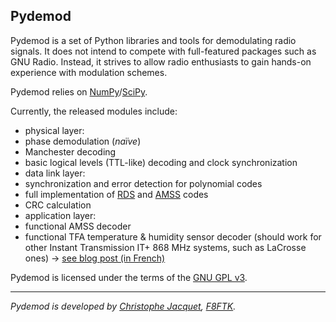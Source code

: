 Pydemod
-------

Pydemod is a set of Python libraries and tools for demodulating radio signals. It does not intend to compete with full-featured packages such as GNU Radio. Instead, it strives to allow radio enthusiasts to gain hands-on experience with modulation schemes.

Pydemod relies on [NumPy](http://numpy.scipy.org/)/[SciPy](http://www.scipy.org/).

Currently, the released modules include:
 * physical layer:
  * phase demodulation (_naïve_)
  * Manchester decoding
  * basic logical levels (TTL-like) decoding and clock synchronization
 * data link layer:
  * synchronization and error detection for polynomial codes
  * full implementation of [RDS](http://en.wikipedia.org/wiki/Radio_Data_System) and [AMSS](http://en.wikipedia.org/wiki/Amplitude_modulation_signalling_system) codes
  * CRC calculation
 * application layer:
  * functional AMSS decoder
  * functional TFA temperature & humidity sensor decoder (should work for other Instant Transmission IT+ 868 MHz systems, such as LaCrosse ones) → [see blog post (in French)](http://www.jacquet80.eu/blog/post/2011/10/Decodage-capteur-thermo-hygro-TFA)

Pydemod is licensed under the terms of the [GNU GPL v3](https://www.gnu.org/copyleft/gpl.html).

----
_Pydemod is developed by [Christophe Jacquet](http://www.jacquet80.eu/), [F8FTK](http://f8ftk.tk)._
